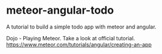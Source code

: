# meteor-angular-todo
A tutorial to build a simple todo app with meteor and angular.

Dojo - Playing Meteor.
Take a look at official tutorial.
https://www.meteor.com/tutorials/angular/creating-an-app
